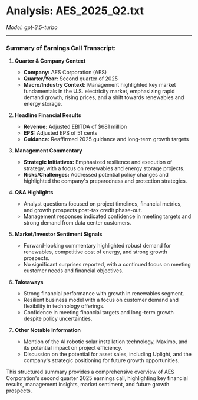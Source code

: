 # Analysis: AES_2025_Q2.txt

*Model: gpt-3.5-turbo*

---

### Summary of Earnings Call Transcript:

1. **Quarter & Company Context**
   - **Company:** AES Corporation (AES)
   - **Quarter/Year:** Second quarter of 2025
   - **Macro/Industry Context:** Management highlighted key market fundamentals in the U.S. electricity market, emphasizing rapid demand growth, rising prices, and a shift towards renewables and energy storage.

2. **Headline Financial Results**
   - **Revenue:** Adjusted EBITDA of $681 million
   - **EPS:** Adjusted EPS of 51 cents
   - **Guidance:** Reaffirmed 2025 guidance and long-term growth targets

3. **Management Commentary**
   - **Strategic Initiatives:** Emphasized resilience and execution of strategy, with a focus on renewables and energy storage projects.
   - **Risks/Challenges:** Addressed potential policy changes and highlighted the company's preparedness and protection strategies.

4. **Q&A Highlights**
   - Analyst questions focused on project timelines, financial metrics, and growth prospects post-tax credit phase-out.
   - Management responses indicated confidence in meeting targets and strong demand from data center customers.

5. **Market/Investor Sentiment Signals**
   - Forward-looking commentary highlighted robust demand for renewables, competitive cost of energy, and strong growth prospects.
   - No significant surprises reported, with a continued focus on meeting customer needs and financial objectives.

6. **Takeaways**
   - Strong financial performance with growth in renewables segment.
   - Resilient business model with a focus on customer demand and flexibility in technology offerings.
   - Confidence in meeting financial targets and long-term growth despite policy uncertainties.

7. **Other Notable Information**
   - Mention of the AI robotic solar installation technology, Maximo, and its potential impact on project efficiency.
   - Discussion on the potential for asset sales, including Uplight, and the company's strategic positioning for future growth opportunities.

This structured summary provides a comprehensive overview of AES Corporation's second quarter 2025 earnings call, highlighting key financial results, management insights, market sentiment, and future growth prospects.
